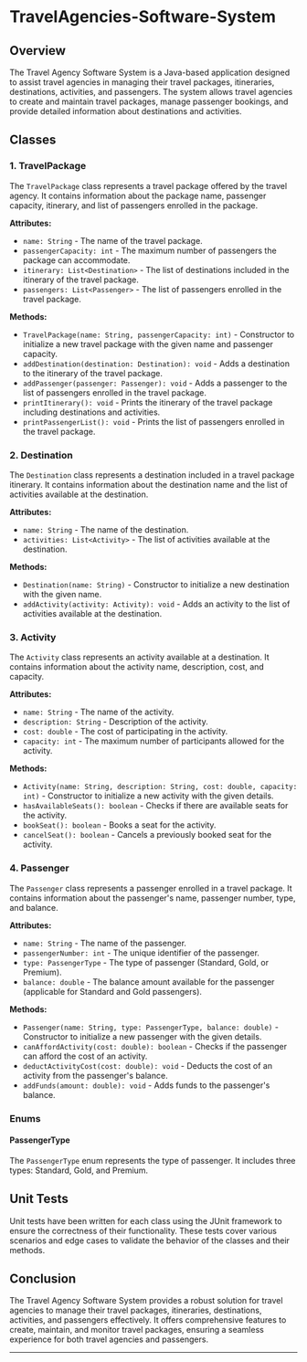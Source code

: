 # TravelAgencies-Software-System



## Overview

The Travel Agency Software System is a Java-based application designed to assist travel agencies in managing their travel packages, itineraries, destinations, activities, and passengers. The system allows travel agencies to create and maintain travel packages, manage passenger bookings, and provide detailed information about destinations and activities.

## Classes

### 1. TravelPackage

The `TravelPackage` class represents a travel package offered by the travel agency. It contains information about the package name, passenger capacity, itinerary, and list of passengers enrolled in the package.

**Attributes:**
- `name: String` - The name of the travel package.
- `passengerCapacity: int` - The maximum number of passengers the package can accommodate.
- `itinerary: List<Destination>` - The list of destinations included in the itinerary of the travel package.
- `passengers: List<Passenger>` - The list of passengers enrolled in the travel package.

**Methods:**
- `TravelPackage(name: String, passengerCapacity: int)` - Constructor to initialize a new travel package with the given name and passenger capacity.
- `addDestination(destination: Destination): void` - Adds a destination to the itinerary of the travel package.
- `addPassenger(passenger: Passenger): void` - Adds a passenger to the list of passengers enrolled in the travel package.
- `printItinerary(): void` - Prints the itinerary of the travel package including destinations and activities.
- `printPassengerList(): void` - Prints the list of passengers enrolled in the travel package.

### 2. Destination

The `Destination` class represents a destination included in a travel package itinerary. It contains information about the destination name and the list of activities available at the destination.

**Attributes:**
- `name: String` - The name of the destination.
- `activities: List<Activity>` - The list of activities available at the destination.

**Methods:**
- `Destination(name: String)` - Constructor to initialize a new destination with the given name.
- `addActivity(activity: Activity): void` - Adds an activity to the list of activities available at the destination.

### 3. Activity

The `Activity` class represents an activity available at a destination. It contains information about the activity name, description, cost, and capacity.

**Attributes:**
- `name: String` - The name of the activity.
- `description: String` - Description of the activity.
- `cost: double` - The cost of participating in the activity.
- `capacity: int` - The maximum number of participants allowed for the activity.

**Methods:**
- `Activity(name: String, description: String, cost: double, capacity: int)` - Constructor to initialize a new activity with the given details.
- `hasAvailableSeats(): boolean` - Checks if there are available seats for the activity.
- `bookSeat(): boolean` - Books a seat for the activity.
- `cancelSeat(): boolean` - Cancels a previously booked seat for the activity.

### 4. Passenger

The `Passenger` class represents a passenger enrolled in a travel package. It contains information about the passenger's name, passenger number, type, and balance.

**Attributes:**
- `name: String` - The name of the passenger.
- `passengerNumber: int` - The unique identifier of the passenger.
- `type: PassengerType` - The type of passenger (Standard, Gold, or Premium).
- `balance: double` - The balance amount available for the passenger (applicable for Standard and Gold passengers).

**Methods:**
- `Passenger(name: String, type: PassengerType, balance: double)` - Constructor to initialize a new passenger with the given details.
- `canAffordActivity(cost: double): boolean` - Checks if the passenger can afford the cost of an activity.
- `deductActivityCost(cost: double): void` - Deducts the cost of an activity from the passenger's balance.
- `addFunds(amount: double): void` - Adds funds to the passenger's balance.

### Enums

#### PassengerType

The `PassengerType` enum represents the type of passenger. It includes three types: Standard, Gold, and Premium.

## Unit Tests

Unit tests have been written for each class using the JUnit framework to ensure the correctness of their functionality. These tests cover various scenarios and edge cases to validate the behavior of the classes and their methods.

## Conclusion

The Travel Agency Software System provides a robust solution for travel agencies to manage their travel packages, itineraries, destinations, activities, and passengers effectively. It offers comprehensive features to create, maintain, and monitor travel packages, ensuring a seamless experience for both travel agencies and passengers.

---

